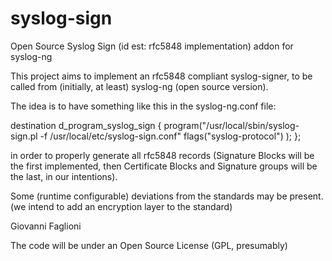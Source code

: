 syslog-sign
===========

Open Source Syslog Sign (id est: rfc5848 implementation) addon for syslog-ng

This project aims to implement an rfc5848 compliant syslog-signer,
to be called from (initially, at least) syslog-ng (open source version).

The idea is to have something like this in the syslog-ng.conf file:

destination d_program_syslog_sign {
        program("/usr/local/sbin/syslog-sign.pl -f /usr/local/etc/syslog-sign.conf"
                flags("syslog-protocol")
        );
};

in order to properly generate all rfc5848 records (Signature Blocks will
be the first implemented, then Certificate Blocks and Signature groups 
will be the last, in our intentions).

Some (runtime configurable) deviations from the standards may be present.
(we intend to add an encryption layer to the standard)

Giovanni Faglioni <giova at faglioni dot it> 

The code will be under an Open Source License (GPL, presumably)

